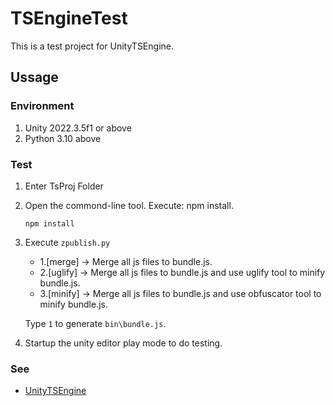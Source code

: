 # TSEngineTest
This is a test project for UnityTSEngine.

## Ussage

### Environment

1. Unity 2022.3.5f1 or above
2. Python 3.10 above

### Test

1. Enter TsProj Folder
2. Open the commond-line tool. Execute: npm install.

    ```
    npm install
    ```

3. Execute `zpublish.py`

    - 1.[merge]    ->  Merge all js files to bundle.js.
    - 2.[uglify]   ->  Merge all js files to bundle.js and use uglify tool to minify bundle.js.
    - 3.[minify]   ->  Merge all js files to bundle.js and use obfuscator tool to minify bundle.js.

    Type `1` to generate `bin\bundle.js`.

4. Startup the unity editor play mode to do testing.

### See

* [UnityTSEngine](https://github.com/sdupan/UnityTSEngine)